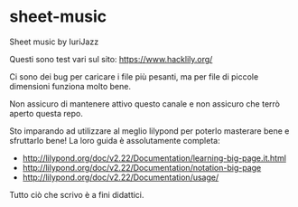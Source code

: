 # sheet-music
Sheet music by IuriJazz


Questi sono test vari sul sito: https://www.hacklily.org/

Ci sono dei bug per caricare i file più pesanti, ma per file di piccole dimensioni funziona molto bene.

Non assicuro di mantenere attivo questo canale e non assicuro che terrò aperto questa repo.

Sto imparando ad utilizzare al meglio lilypond per poterlo masterare bene e sfruttarlo bene!
La loro guida è assolutamente completa:
- http://lilypond.org/doc/v2.22/Documentation/learning-big-page.it.html
- http://lilypond.org/doc/v2.22/Documentation/notation-big-page
- http://lilypond.org/doc/v2.22/Documentation/usage/


Tutto ciò che scrivo è a fini didattici.

